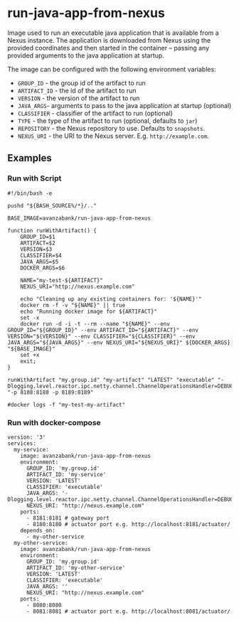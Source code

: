 # run-java-app-from-nexus

Image used to run an executable java application that is available from a Nexus instance. The application is downloaded
from Nexus using the provided coordinates and then started in the container – passing any provided arguments to the java
application at startup.

The image can be configured with the following environment variables:

* `GROUP_ID` - the group id of the artifact to run
* `ARTIFACT_ID` - the id of the artifact to run
* `VERSION` - the version of the artifact to run
* `JAVA_ARGS`- arguments to pass to the java application at startup (optional)
* `CLASSIFIER` - classifier of the artifact to run (optional)
* `TYPE` - the type of the artifact to run (optional, defaults to `jar`)
* `REPOSITORY` - the Nexus repository to use. Defaults to `snapshots`.
* `NEXUS_URI` - the URI to the Nexus server. E.g. `http://example.com`.


## Examples

### Run with Script

````
#!/bin/bash -e

pushd "${BASH_SOURCE%/*}/.."

BASE_IMAGE=avanzabank/run-java-app-from-nexus

function runWithArtifact() {
    GROUP_ID=$1
    ARTIFACT=$2
    VERSION=$3
    CLASSIFIER=$4
    JAVA_ARGS=$5
    DOCKER_ARGS=$6

    NAME="my-test-${ARTIFACT}"
    NEXUS_URI="http://nexus.example.com"

    echo "Cleaning up any existing containers for: '${NAME}'"
    docker rm -f -v "${NAME}" || true
    echo "Running docker image for ${ARTIFACT}"
    set -x
    docker run -d -i -t --rm --name "${NAME}" --env GROUP_ID="${GROUP_ID}" --env ARTIFACT_ID="${ARTIFACT}" --env VERSION="${VERSION}" --env CLASSIFIER="${CLASSIFIER}" --env JAVA_ARGS="${JAVA_ARGS}" --env NEXUS_URI="${NEXUS_URI}" ${DOCKER_ARGS} "${BASE_IMAGE}"
    set +x
    exit;
}

runWithArtifact "my.group.id" "my-artifact" "LATEST" "executable" "-Dlogging.level.reactor.ipc.netty.channel.ChannelOperationsHandler=DEBUG" "-p 8188:8188 -p 8189:8189"

#docker logs -f "my-test-my-artifact"
````

### Run with docker-compose

````
version: '3'
services:
  my-service:
    image: avanzabank/run-java-app-from-nexus
    environment:
      GROUP_ID: 'my.group.id'
      ARTIFACT_ID: 'my-service'
      VERSION: 'LATEST'
      CLASSIFIER: 'executable'
      JAVA_ARGS: '-Dlogging.level.reactor.ipc.netty.channel.ChannelOperationsHandler=DEBUG'
      NEXUS_URI: "http://nexus.example.com"
    ports:
      - 8181:8181 # gateway port
      - 8180:8180 # actuator port e.g. http://localhost:8181/actuator/
    depends_on:
      - my-other-service
  my-other-service:
    image: avanzabank/run-java-app-from-nexus
    environment:
      GROUP_ID: 'my.group.id'
      ARTIFACT_ID: 'my-other-service'
      VERSION: 'LATEST'
      CLASSIFIER: 'executable'
      JAVA_ARGS: ''
      NEXUS_URI: "http://nexus.example.com"
    ports:
      - 8080:8080
      - 8081:8081 # actuator port e.g. http://localhost:8081/actuator/  
````

